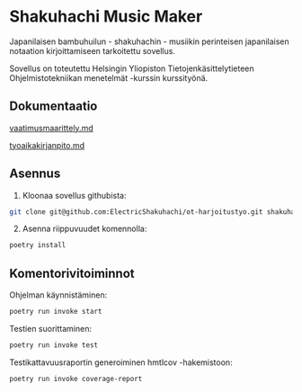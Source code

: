 # Shakuhachi Music Maker

Japanilaisen bambuhuilun - shakuhachin - musiikin perinteisen japanilaisen notaation kirjoittamiseen tarkoitettu sovellus.

Sovellus on toteutettu Helsingin Yliopiston Tietojenkäsittelytieteen Ohjelmistotekniikan menetelmät -kurssin kurssityönä.

## Dokumentaatio

[vaatimusmaarittely.md](https://github.com/ElectricShakuhachi/ot-harjoitustyo/blob/master/dokumentaatio/vaatimusmaarittely.md)

[tyoaikakirjanpito.md](https://github.com/ElectricShakuhachi/ot-harjoitustyo/blob/master/dokumentaatio/tyoaikakirjanpito.md)

## Asennus

1. Kloonaa sovellus githubista:

 ```bash
git clone git@github.com:ElectricShakuhachi/ot-harjoitustyo.git shakuhachi_music_maker
```

2. Asenna riippuvuudet komennolla:
 ```bash
poetry install
```

## Komentorivitoiminnot

Ohjelman käynnistäminen:

 ```bash
poetry run invoke start
```

Testien suorittaminen:

 ```bash
poetry run invoke test
```
Testikattavuusraportin generoiminen hmtlcov -hakemistoon:

 ```bash
poetry run invoke coverage-report
```
